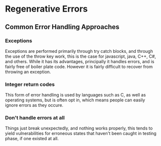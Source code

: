 # Regenerative Errors

## Common Error Handling Approaches

### Exceptions

Exceptions are performed primarily through try catch blocks, and through the use of the throw key work, this is the case for javascript, java, C++, C#, and others. While it has its advantages, principally it handles errors, and is fairly free of boiler plate code. However it is fairly difficult to recover from throwing an exception. 

### Integer return codes

This form of error handling is used by languages such as C, as well as operating systems, but is often opt in, which means people can easily ignore errors as they occure.

### Don't handle errors at all
Things just break unexpectedly, and nothing works properly, this tends to yield vulnerabilities for erroneous states that haven't been caught in testing phase, if one existed at all.
